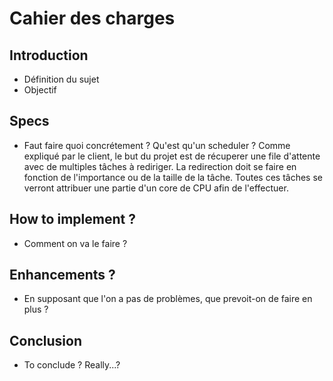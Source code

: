 # Cahier des charges 

## Introduction
* Définition du sujet
* Objectif

## Specs
* Faut faire quoi concrétement ?
Qu'est qu'un scheduler ? 
Comme expliqué par le client, le but du projet est de récuperer une file d'attente avec de multiples tâches à rediriger. La redirection doit se faire en fonction de l'importance ou de la taille de la tâche.
Toutes ces tâches se verront attribuer une partie d'un core de CPU afin de l'effectuer.

## How to implement ?
* Comment on va le faire ?

## Enhancements ?
* En supposant que l'on a pas de problèmes, que prevoit-on de faire en plus ?

## Conclusion
* To conclude ? Really...?